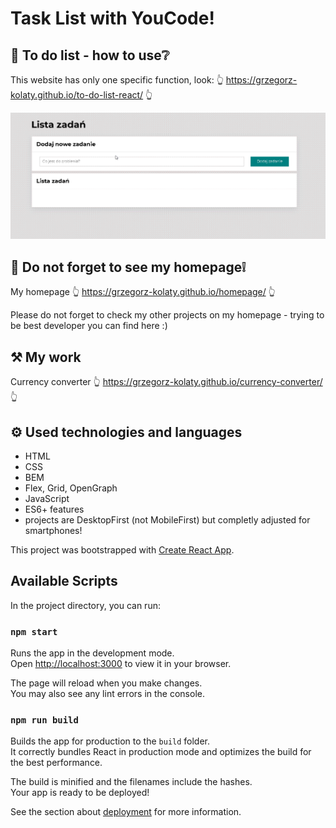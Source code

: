 # Task List with YouCode!

## 💪 To do list - how to use❔
This website has only one specific function, look:
👆 https://grzegorz-kolaty.github.io/to-do-list-react/ 👆

<img src="public/images/how_to_use.gif" alt="howToUse" width="600"/>

## 🧑 Do not forget to see my homepage❕
My homepage 👆 https://grzegorz-kolaty.github.io/homepage/ 👆

Please do not forget to check my other projects on my homepage - trying to be best developer you can find here :)

## ⚒ My work

Currency converter  👆 https://grzegorz-kolaty.github.io/currency-converter/ 👆

## ⚙ Used technologies and languages
- HTML
- CSS
- BEM
- Flex, Grid, OpenGraph
- JavaScript
- ES6+ features
- projects are DesktopFirst (not MobileFirst) but completly adjusted for smartphones!

This project was bootstrapped with [Create React App](https://github.com/facebook/create-react-app).

## Available Scripts

In the project directory, you can run:

### `npm start`

Runs the app in the development mode.\
Open [http://localhost:3000](http://localhost:3000) to view it in your browser.

The page will reload when you make changes.\
You may also see any lint errors in the console.

### `npm run build`

Builds the app for production to the `build` folder.\
It correctly bundles React in production mode and optimizes the build for the best performance.

The build is minified and the filenames include the hashes.\
Your app is ready to be deployed!

See the section about [deployment](https://facebook.github.io/create-react-app/docs/deployment) for more information.